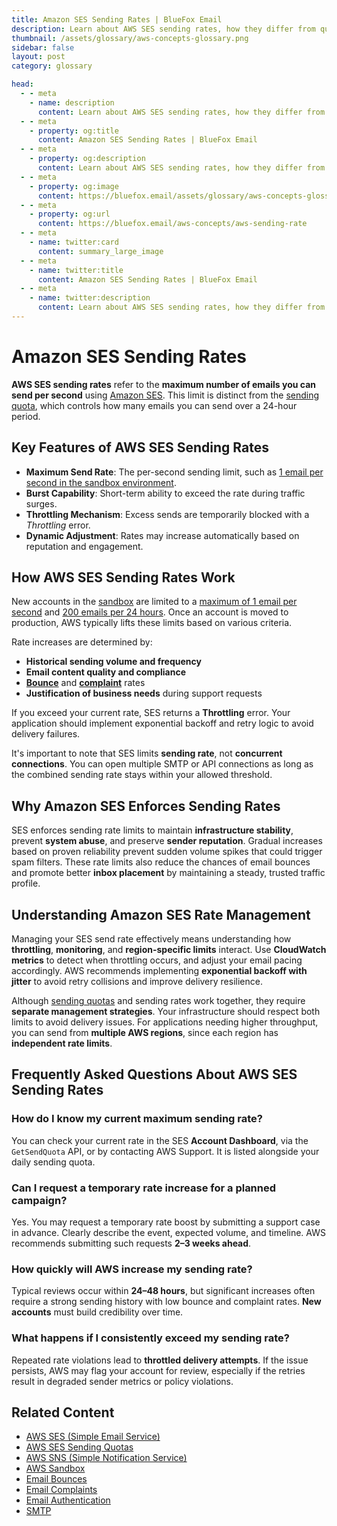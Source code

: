 ```yaml
---
title: Amazon SES Sending Rates | BlueFox Email
description: Learn about AWS SES sending rates, how they differ from quotas, factors that influence them, and best practices for optimal email delivery.
thumbnail: /assets/glossary/aws-concepts-glossary.png
sidebar: false
layout: post
category: glossary

head:
  - - meta
    - name: description
      content: Learn about AWS SES sending rates, how they differ from quotas, factors that influence them, and best practices for optimal email delivery.
  - - meta
    - property: og:title
      content: Amazon SES Sending Rates | BlueFox Email
  - - meta
    - property: og:description
      content: Learn about AWS SES sending rates, how they differ from quotas, factors that influence them, and best practices for optimal email delivery.
  - - meta
    - property: og:image
      content: https://bluefox.email/assets/glossary/aws-concepts-glossary.png
  - - meta
    - property: og:url
      content: https://bluefox.email/aws-concepts/aws-sending-rate
  - - meta
    - name: twitter:card
      content: summary_large_image
  - - meta
    - name: twitter:title
      content: Amazon SES Sending Rates | BlueFox Email
  - - meta
    - name: twitter:description
      content: Learn about AWS SES sending rates, how they differ from quotas, factors that influence them, and best practices for optimal email delivery.
---
```


# Amazon SES Sending Rates

**AWS SES sending rates** refer to the **maximum number of emails you can send per second** using [Amazon SES](/aws-concepts/aws-ses). This limit is distinct from the [sending quota](/aws-concepts/aws-sending-quota), which controls how many emails you can send over a 24-hour period.

## Key Features of AWS SES Sending Rates

- **Maximum Send Rate**: The per-second sending limit, such as [1 email per second in the sandbox environment](https://docs.aws.amazon.com/ses/latest/dg/manage-sending-quotas.html).
- **Burst Capability**: Short-term ability to exceed the rate during traffic surges.
- **Throttling Mechanism**: Excess sends are temporarily blocked with a *Throttling* error.
- **Dynamic Adjustment**: Rates may increase automatically based on reputation and engagement.

## How AWS SES Sending Rates Work

New accounts in the [sandbox](/aws-concepts/aws-sandbox) are limited to a [maximum of 1 email per second](https://docs.aws.amazon.com/ses/latest/dg/manage-sending-quotas.html) and [200 emails per 24 hours](https://docs.aws.amazon.com/ses/latest/dg/request-production-access.html). Once an account is moved to production, AWS typically lifts these limits based on various criteria.

Rate increases are determined by:

- **Historical sending volume and frequency**
- **Email content quality and compliance**
- **[Bounce](/email-sending-concepts/bounce-rate)** and **[complaint](/email-sending-concepts/email-complaints)** rates
- **Justification of business needs** during support requests

If you exceed your current rate, SES returns a **Throttling** error. Your application should implement exponential backoff and retry logic to avoid delivery failures.

It's important to note that SES limits **sending rate**, not **concurrent connections**. You can open multiple SMTP or API connections as long as the combined sending rate stays within your allowed threshold.

## Why Amazon SES Enforces Sending Rates

SES enforces sending rate limits to maintain **infrastructure stability**, prevent **system abuse**, and preserve **sender reputation**. Gradual increases based on proven reliability prevent sudden volume spikes that could trigger spam filters. These rate limits also reduce the chances of email bounces and promote better **inbox placement** by maintaining a steady, trusted traffic profile.

## Understanding Amazon SES Rate Management

Managing your SES send rate effectively means understanding how **throttling**, **monitoring**, and **region-specific limits** interact. Use **CloudWatch metrics** to detect when throttling occurs, and adjust your email pacing accordingly. AWS recommends implementing **exponential backoff with jitter** to avoid retry collisions and improve delivery resilience.

Although [sending quotas](/aws-concepts/aws-sending-quota) and sending rates work together, they require **separate management strategies**. Your infrastructure should respect both limits to avoid delivery issues. For applications needing higher throughput, you can send from **multiple AWS regions**, since each region has **independent rate limits**.

## Frequently Asked Questions About AWS SES Sending Rates

### How do I know my current maximum sending rate?

You can check your current rate in the SES **Account Dashboard**, via the `GetSendQuota` API, or by contacting AWS Support. It is listed alongside your daily sending quota.

### Can I request a temporary rate increase for a planned campaign?

Yes. You may request a temporary rate boost by submitting a support case in advance. Clearly describe the event, expected volume, and timeline. AWS recommends submitting such requests **2–3 weeks ahead**.

### How quickly will AWS increase my sending rate?

Typical reviews occur within **24–48 hours**, but significant increases often require a strong sending history with low bounce and complaint rates. **New accounts** must build credibility over time.

### What happens if I consistently exceed my sending rate?

Repeated rate violations lead to **throttled delivery attempts**. If the issue persists, AWS may flag your account for review, especially if the retries result in degraded sender metrics or policy violations.

## Related Content

- [AWS SES (Simple Email Service)](/aws-concepts/aws-ses)
- [AWS SES Sending Quotas](/aws-concepts/aws-sending-quota)
- [AWS SNS (Simple Notification Service)](/aws-concepts/aws-sns)
- [AWS Sandbox](/aws-concepts/aws-sandbox)
- [Email Bounces](/email-sending-concepts/bounces)
- [Email Complaints](/email-sending-concepts/complaints)
- [Email Authentication](/email-sending-concepts/email-authentication)
- [SMTP](/email-sending-concepts/smtp)

<GlossaryCTA />
